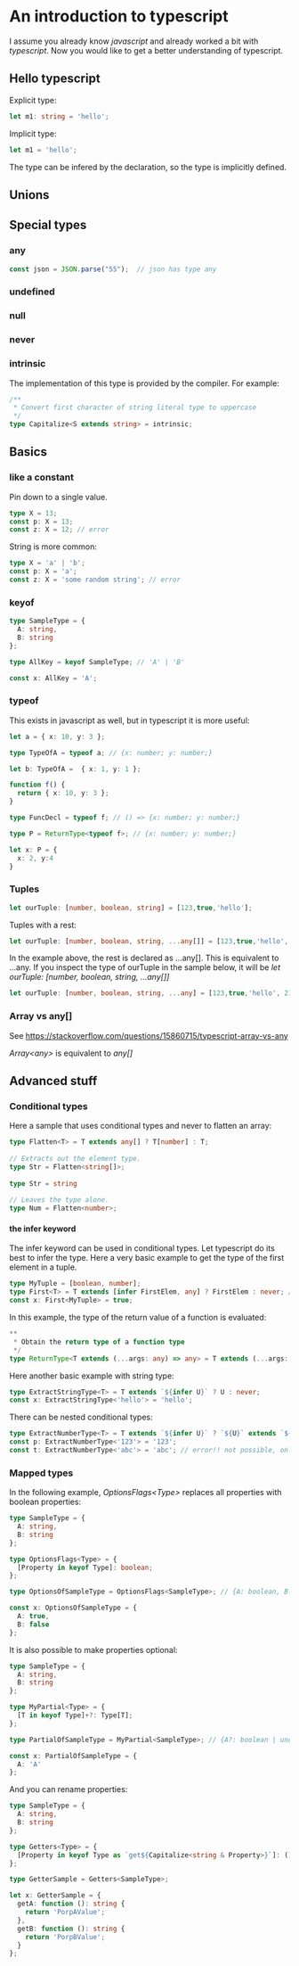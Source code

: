 # An introduction to typescript
I assume you  already know *javascript* and already worked a bit with *typescript*. Now you would like to get a better understanding of typescript.

## Hello typescript

Explicit type:

```typescript
let m1: string = 'hello';
```

Implicit type:

```typescript
let m1 = 'hello';
```

The type can be infered by the declaration, so the type is implicitly defined.

## Unions

## Special types
### any

```typescript
const json = JSON.parse("55");  // json has type any
```

### undefined

### null

### never

### intrinsic
The implementation of this type is provided by the compiler. For example:
```typescript
/**
 * Convert first character of string literal type to uppercase
 */
type Capitalize<S extends string> = intrinsic;
```

## Basics

### like a constant
Pin down to a single value. 

```typescript
type X = 13;
const p: X = 13;
const z: X = 12; // error
```

String is more common:

```typescript
type X = 'a' | 'b';
const p: X = 'a';
const z: X = 'some random string'; // error
```

### keyof

```typescript
type SampleType = {
  A: string,
  B: string
};

type AllKey = keyof SampleType; // 'A' | 'B'

const x: AllKey = 'A'; 
```

### typeof
This exists in javascript as well, but in typescript it is more useful:

```typescript
let a = { x: 10, y: 3 };

type TypeOfA = typeof a; // {x: number; y: number;}

let b: TypeOfA =  { x: 1, y: 1 };
```


```typescript
function f() {
  return { x: 10, y: 3 };
}

type FuncDecl = typeof f; // () => {x: number; y: number;}

type P = ReturnType<typeof f>; // {x: number; y: number;}

let x: P = {
  x: 2, y:4
}
```

### Tuples
```typescript
let ourTuple: [number, boolean, string] = [123,true,'hello'];
```
Tuples with a rest:

```typescript
let ourTuple: [number, boolean, string, ...any[]] = [123,true,'hello', 2131231, 2344];
```

In the example above, the rest is declared as ...any[]. This is equivalent to  ...any. If you inspect the type of ourTuple in the sample below, it will be *let ourTuple: [number, boolean, string, ...any[]]*

```typescript
let ourTuple: [number, boolean, string, ...any] = [123,true,'hello', 2131231, 2344]; // same as let ourTuple: [number, boolean, string, ...any[]]
```

### Array<any> vs any[]
See https://stackoverflow.com/questions/15860715/typescript-array-vs-any

*Array\<any>* is equivalent to *any[]*

## Advanced stuff

### Conditional types

Here a sample that uses conditional types and never to flatten an array:

```typescript
type Flatten<T> = T extends any[] ? T[number] : T;
 
// Extracts out the element type.
type Str = Flatten<string[]>;
     
type Str = string
 
// Leaves the type alone.
type Num = Flatten<number>;
```
#### the infer keyword
The infer keyword can be used in conditional types. Let typescript do its best to infer the type. 
Here a very basic example to get the type of the first element in a tuple.

```typescript
type MyTuple = [boolean, number];
type First<T> = T extends [infer FirstElem, any] ? FirstElem : never; // boolean
const x: First<MyTuple> = true;
```


In this example, the type of the return value of a function is evaluated:
```typescript
**
 * Obtain the return type of a function type
 */
type ReturnType<T extends (...args: any) => any> = T extends (...args: any) => infer R ? R : any;

```

Here another basic example with string type:

```typescript
type ExtractStringType<T> = T extends `${infer U}` ? U : never;
const x: ExtractStringType<'hello'> = 'hello';
```

There can be nested conditional types:
```typescript
type ExtractNumberType<T> = T extends `${infer U}` ? `${U}` extends `${number}` ? U : never : never;
const p: ExtractNumberType<'123'> = '123';
const t: ExtractNumberType<'abc'> = 'abc'; // error!! not possible, only numbers allowed
```

### Mapped types

In the following example, *OptionsFlags\<Type>* replaces all properties with boolean properties:

```typescript
type SampleType = {
  A: string,
  B: string
};

type OptionsFlags<Type> = {
  [Property in keyof Type]: boolean;
};

type OptionsOfSampleType = OptionsFlags<SampleType>; // {A: boolean, B: boolean}

const x: OptionsOfSampleType = {
  A: true,
  B: false
};
```

It is also possible to make properties optional:

```typescript
type SampleType = {
  A: string,
  B: string
};

type MyPartial<Type> = {
  [T in keyof Type]+?: Type[T];
};

type PartialOfSampleType = MyPartial<SampleType>; // {A?: boolean | undefined; B?: boolean | undefined}

const x: PartialOfSampleType = {
  A: 'A'
};
```

And you can rename properties:
```typescript
type SampleType = {
  A: string,
  B: string
};

type Getters<Type> = {
  [Property in keyof Type as `get${Capitalize<string & Property>}`]: () => Type[Property]
};

type GetterSample = Getters<SampleType>;

let x: GetterSample = {
  getA: function (): string {
    return 'PorpAValue';
  },
  getB: function (): string {
    return 'PorpBValue';
  }
};
```

